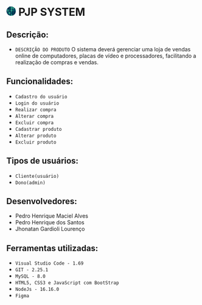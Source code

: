 
<p style="display: inline_block" ><br>
    <h1> 
        <img alt="Logo" height=5% width="5%" src="img/binary-code.png">   
        <b> PJP SYSTEM </b> </h1> 
</p>


## Descrição:
- `DESCRIÇÃO DO PRODUTO`
O sistema deverá gerenciar uma loja de vendas online de computadores, placas de vídeo e processadores, facilitando a realização de compras e vendas.

## Funcionalidades:
- `Cadastro do usuário`
- `Login do usuário`
- `Realizar compra`
- `Alterar compra`
- `Excluir compra`
- `Cadastrar produto`
- `Alterar produto`
- `Excluir produto`

## Tipos de usuários:
- `Cliente(usuário)`
- `Dono(admin)`


## Desenvolvedores:
- Pedro Henrique Maciel Alves
- Pedro Henrique dos Santos
- Jhonatan Gardioli Lourenço

## Ferramentas utilizadas:
- `Visual Studio Code - 1.69`
- `GIT - 2.25.1`
- `MySQL - 8.0`
- `HTML5, CSS3 e JavaScript com BootStrap`
- `NodeJs - 16.16.0`
- `Figma`

